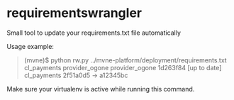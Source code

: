 requirementswrangler
====================

Small tool to update your requirements.txt file automatically

Usage example:

>  (mvne)$ python rw.py ../mvne-platform/deployment/requirements.txt cl_payments provider_ogone
>  provider_ogone 1d263f84 [up to date]
>  cl_payments 2f51a0d5 -> a12345bc

Make sure your virtualenv is active while running this command.
